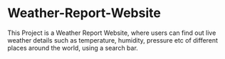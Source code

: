 # Weather-Report-Website
This Project is a Weather Report Website, where users can find out live weather details such as temperature, humidity, pressure etc of different places around the world, using a search bar. 
